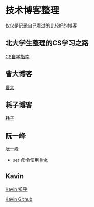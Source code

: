 # 技术博客整理
仅仅是记录自己看过的比较好的博客

## 北大学生整理的CS学习之路
[CS自学指南](https://csdiy.wiki/)

## 曹大博客
[曹大](https://xargin.com/)

## 耗子博客
[耗子](https://coolshell.cn/)

## 阮一峰
[阮一峰](http://www.ruanyifeng.com/)

* `set` 命令使用 [link](http://www.ruanyifeng.com/blog/2017/11/bash-set.html)

## Kavin 

[Kavin 知乎](https://www.zhihu.com/people/kevwan)

[Kavin Github](https://github.com/kevwan)

